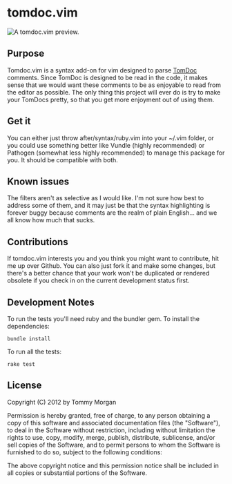 # tomdoc.vim

![A tomdoc.vim
preview.](http://cl.ly/0m3L021g1u0Z3e2V3M25/Screen%20Shot%202012-03-01%20at%2011.59.48%20PM.png)

## Purpose

Tomdoc.vim is a syntax add-on for vim designed to parse [TomDoc][tomdoc] comments.
Since TomDoc is designed to be read in the code, it makes sense that we
would want these comments to be as enjoyable to read from the editor as
possible. The only thing this project will ever do is try to make your
TomDocs pretty, so that you get more enjoyment out of using them.

## Get it

You can either just throw after/syntax/ruby.vim into your ~/.vim folder, or you
could use something better like Vundle (highly recommended) or Pathogen
(somewhat less highly recommended) to manage this package for you. It
should be compatible with both.

## Known issues

The filters aren't as selective as I would like. I'm not sure how best to
address some of them, and it may just be that the syntax highlighting is
forever buggy because comments are the realm of plain English... and we all know
how much that sucks.

## Contributions

If tomdoc.vim interests you and you think you might want to contribute, hit me up
over Github. You can also just fork it and make some changes, but there's a
better chance that your work won't be duplicated or rendered obsolete if you
check in on the current development status first.

## Development Notes

To run the tests you'll need ruby and the bundler gem. To install the dependencies:

```console
bundle install
```

To run all the tests:

```console
rake test
```

## License
Copyright (C) 2012 by Tommy Morgan

Permission is hereby granted, free of charge, to any person obtaining a copy of this software and associated documentation files (the "Software"), to deal in the Software without restriction, including without limitation the rights to use, copy, modify, merge, publish, distribute, sublicense, and/or sell copies of the Software, and to permit persons to whom the Software is furnished to do so, subject to the following conditions:

The above copyright notice and this permission notice shall be included in all copies or substantial portions of the Software.

[tomdoc]: http://tomdoc.org/
